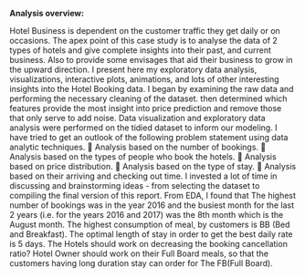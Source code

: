 **Analysis overview:**


Hotel Business is dependent on the customer traffic they get daily or on occasions. The apex point of this case study is to analyse the data of 2 types of hotels and give complete insights into their past, and current business. Also to provide some envisages that aid their business to grow in the upward direction. I present here my exploratory data analysis, visualizations, interactive plots, animations, and lots of other interesting insights into the Hotel Booking data. I began by examining the raw data and performing the necessary cleaning of the dataset. then determined which features provide the most insight into price prediction and remove those that only serve to add noise. Data visualization and exploratory data analysis were performed on the tidied dataset to inform our modeling. I have tried to get an outlook of the following problem statement using data analytic techniques.  Analysis based on the number of bookings.  Analysis based on the types of people who book the hotels.  Analysis based on price distribution.  Analysis based on the type of stay.  Analysis based on their arriving and checking out time. I invested a lot of time in discussing and brainstorming ideas - from selecting the dataset to compiling the final version of this report. From EDA, I found that The highest number of bookings was in the year 2016 and the busiest month for the last 2 years (i.e. for the years 2016 and 2017) was the 8th month which is the August month. The highest consumption of meal, by customers is BB (Bed and Breakfast). The optimal length of stay in order to get the best daily rate is 5 days. The Hotels should work on decreasing the booking cancellation ratio? Hotel Owner should work on their Full Board meals, so that the customers having long duration stay can order for The FB(Full Board).

